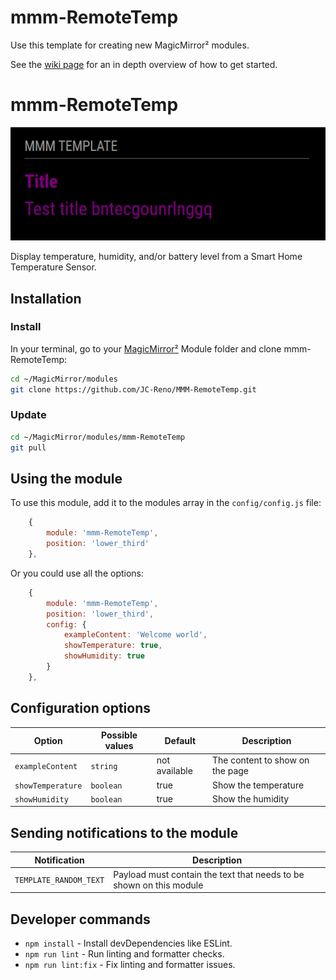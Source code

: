 # mmm-RemoteTemp
Use this template for creating new MagicMirror² modules.

See the [wiki page](https://github.com/Dennis-Rosenbaum/mmm-RemoteTemp/wiki) for an in depth overview of how to get started.

# mmm-RemoteTemp

![Example of mmm-RemoteTemp](./example_1.png)

Display temperature, humidity, and/or battery level from a Smart Home Temperature Sensor.

## Installation

### Install

In your terminal, go to your [MagicMirror²][mm] Module folder and clone mmm-RemoteTemp:

```bash
cd ~/MagicMirror/modules
git clone https://github.com/JC-Reno/MMM-RemoteTemp.git
```

### Update

```bash
cd ~/MagicMirror/modules/mmm-RemoteTemp
git pull
```

## Using the module

To use this module, add it to the modules array in the `config/config.js` file:

```js
    {
        module: 'mmm-RemoteTemp',
        position: 'lower_third'
    },
```

Or you could use all the options:

```js
    {
        module: 'mmm-RemoteTemp',
        position: 'lower_third',
        config: {
            exampleContent: 'Welcome world',
            showTemperature: true,
            showHumidity: true
        }
    },
```

## Configuration options

Option|Possible values|Default|Description
------|------|------|-----------
`exampleContent`|`string`|not available|The content to show on the page
`showTemperature`|`boolean`|true|Show the temperature
`showHumidity`|`boolean`|true|Show the humidity

## Sending notifications to the module

Notification|Description
------|-----------
`TEMPLATE_RANDOM_TEXT`|Payload must contain the text that needs to be shown on this module

## Developer commands

- `npm install` - Install devDependencies like ESLint.
- `npm run lint` - Run linting and formatter checks.
- `npm run lint:fix` - Fix linting and formatter issues.

[mm]: https://github.com/MagicMirrorOrg/MagicMirror
